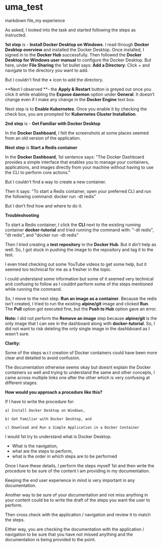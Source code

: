 # uma_test
markdown file_my experience


As asked, I looked into the task and started following the steps as instructed.


**1st step** is - **Install Docker Desktop on Windows**.
I read through **Docker Desktop overview** and installed the Docker Desktop.
Once installed, I signed in to the **Docker Hub** successfully.
Then followed the **Docker Desktop for Windows user manual** to configure the Docker Desktop.
But here, under **File Sharing** the 1st bullet says: **Add a Directory**: Click + and navigate to the directory you want to add. 

But I couldn't find the **+** icon to add the directory.

**Next I observed **- the **Apply & Restart** button is greyed out once you click it while enabling the **Expose daemon** option under **General**.
It doesn’t change even if I make any change in the **Docker Engine** text box.

Next step is to **Enable Kubernetes**.
Once you enable it by checking the check box, you are prompted for **Kubernetes Cluster Installation**.

**2nd step** is - **Get Familiar with Docker Desktop**

In the **Docker Dashboard**, I felt the screenshots at some places seemed from an old version of the application.

**Next step** is **Start a Redis container**

In the **Docker Dashboard**, 1st sentence says: "The Docker Dashboard provides a simple interface that enables you to manage your containers, applications, and images directly from your machine without having to use the CLI to perform core actions."

But I couldn’t find a way to create a new container. 

Then it says: "To start a Redis container, open your preferred CLI and run the following command: docker run -dt redis"

But I don’t find how and where to do it.

**Troubleshooting**

To start a Redis container, I click the **CLI** next to the existing running container **docker-tutorial** and tried running the command with: "-dt redis", "dt redis", and "docker run -dt redis"

Then I tried creating a **test repository** in the **Docker Hub**. But it din’t help as well. So, I got stuck in pushing the image to the repository and tag it to the test.

I even tried checking out some YouTube videos to get some help, but it seemed too technical for me as a fresher in the topic. 

I could understand some information but some of it seemed very technical and confusing to follow as I couldnt perform some of the steps mentioned while running the command.

So, I move to the next step. **Run an image as a container**. 
Because the redis isn’t created, I tried to run the existing **alpine/git** image and clicked **Run**.
The **Pull** option got executed fine, but the **Push to Hub** option gave an error.

**Note:** I did not perform the **Remove an image** step because **alpine/git** is the only image that I can see in the dashboard along with **docker-tutorial**. 
So, I did not want to risk deleting the only single image in the dashbboard as I wasn't sure.



**Clarity:**

Some of the steps w.r.t creation of Docker containers could have been more clear and detailed to avoid confusion.

The documentation otherwise seems okay but doesnt explain the Docker containers so well and trying to understand the same and other concepts, I came across multiple links one after the other which is very confusing at different stages.


**How would you approach a procedure like this?** 

If I have to write the procedure for: 

    a) Install Docker Desktop on Windows, 
    
    b) Get Familiar with Docker Desktop, and
    
    c) Download and Run a Simple Application in a Docker Container

I would 1st try to understand what is Docker Desktop.
- What is the navigation, 
- what are the steps to perform, 
- what is the order in which steps are to be performed

Once I have these details, I perform the steps myself 1st and then write the procedure to be sure of the content I am providing in my documentation. 

Keeping the end user experience in mind is very important in any documentation.

Another way to be sure of your documentation and not miss anything in your content could be to write the draft of the steps you want the user to perform.

Then cross check with the application / navigation and review it to match the steps.

Either way, you are checking the documentation with the application / navigation to be sure that you have not missed anything and the documentation is being provided to the point.
